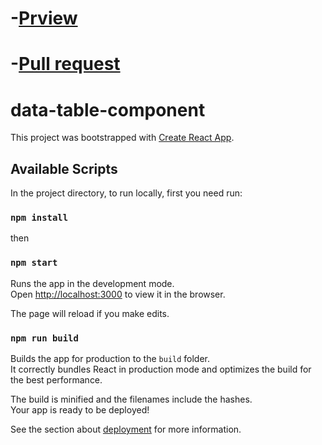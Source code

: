 
# -[Prview](https://valeriy-sorochynskyi.github.io/data-table-component/)
# -[Pull request](https://github.com/Valeriy-Sorochynskyi/data-table-component/pull/1/files)

# data-table-component
This project was bootstrapped with [Create React App](https://github.com/facebook/create-react-app).

## Available Scripts

In the project directory, to run locally, first you need run:
### `npm install`
then
### `npm start`

Runs the app in the development mode.<br>
Open [http://localhost:3000](http://localhost:3000) to view it in the browser.

The page will reload if you make edits.<br>

### `npm run build`

Builds the app for production to the `build` folder.<br>
It correctly bundles React in production mode and optimizes the build for the best performance.

The build is minified and the filenames include the hashes.<br>
Your app is ready to be deployed!

See the section about [deployment](https://facebook.github.io/create-react-app/docs/deployment) for more information.
